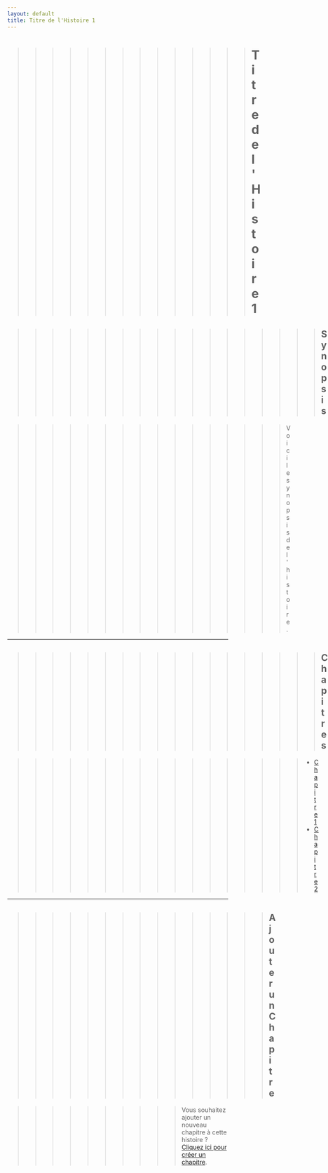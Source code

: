 ```yaml
---
layout: default
title: Titre de l'Histoire 1
---
```


>>>>>>>>>>>>>># Titre de l'Histoire 1

>>>>>>>>>>>>>>>>>>## Synopsis

  >>>>>>>>>>>>>>>>Voici le synopsis de l'histoire. 

---

>>>>>>>>>>>>>>>>>>## Chapitres

  >>>>>>>>>>>>>>>>>- [Chapitre 1](chapter-1.md)
  >>>>>>>>>>>>>>>>>- [Chapitre 2](chapter-2.md)

---

>>>>>>>>>>>>>>>## Ajouter un Chapitre

>>>>>>>>>>Vous souhaitez ajouter un nouveau chapitre à cette histoire ? [Cliquez ici pour créer un chapitre](create-chapter.md).
